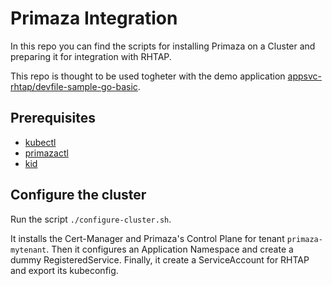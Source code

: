 # Primaza Integration

In this repo you can find the scripts for installing Primaza on a Cluster and preparing it for integration with RHTAP.

This repo is thought to be used togheter with the demo application [appsvc-rhtap/devfile-sample-go-basic](https://github.com/appsvc-rhtap/devfile-sample-go-basic).

## Prerequisites

- [kubectl](https://kubernetes.io/docs/tasks/tools/#kubectl)
- [primazactl](https://github.com/primaza/primazactl/releases/latest)
- [kid](https://github.com/filariow/kid/releases/latest)

## Configure the cluster

Run the script `./configure-cluster.sh`.

It installs the Cert-Manager and Primaza's Control Plane for tenant `primaza-mytenant`.
Then it configures an Application Namespace and create a dummy RegisteredService.
Finally, it create a ServiceAccount for RHTAP and export its kubeconfig.
